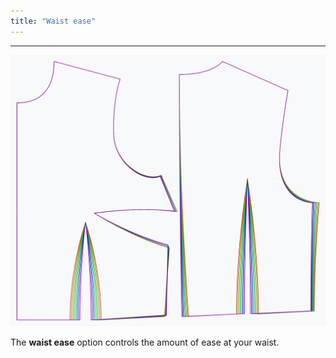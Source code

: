 ```yaml
---
title: "Waist ease"
---
```


***

![The effect of the waist ease option on the pattern](sample.png)

The **waist ease** option controls the amount of ease at your waist.




